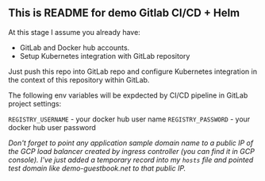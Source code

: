## This is README for demo Gitlab CI/CD + Helm

At this stage I assume you already have:
* GitLab and Docker hub accounts.
* Setup Kubernetes integration with GitLab repository

Just push this repo into GitLab repo and configure Kubernetes integration in the context of this repository within GitLab.

The following env variables will be expdected by CI/CD pipeline in GitLab project settings:

`REGISTRY_USERNAME` - your docker hub user name
`REGISTRY_PASSWORD` - your docker hub user password

*Don't forget to point any application sample domain name to a public IP of the GCP load balancer created by ingress controller (you can find it in GCP console). I've just added a temporary record into my `hosts` file and pointed test domain like demo-guestbook.net to that public IP.*
